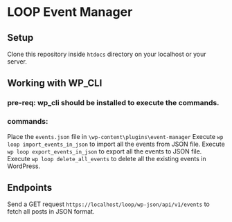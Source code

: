 # LOOP Event Manager

## Setup

Clone this repository inside `htdocs` directory on your localhost or your server.

## Working with WP_CLI

### pre-req: wp_cli should be installed to execute the commands.

### commands: 
Place the `events.json` file in `\wp-content\plugins\event-manager`
Execute `wp loop import_events_in_json` to import all the events from JSON file. 
Execute `wp loop export_events_in_json` to export all the events to JSON file. 
Execute `wp loop delete_all_events` to delete all the existing events in WordPress. 

## Endpoints
Send a GET request `https://localhost/loop/wp-json/api/v1/events` to fetch all posts in JSON format.